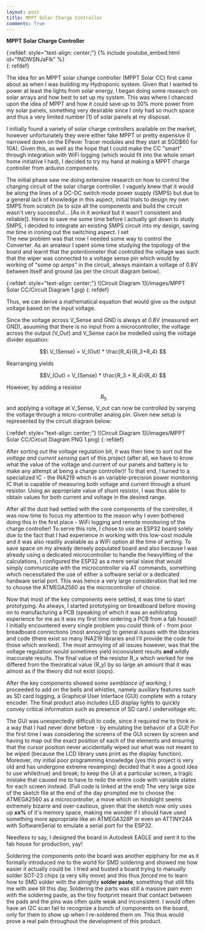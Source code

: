 ```yaml
---
layout: post
title: MPPT Solar Charge Controller
comments: True
---
```


**MPPT Solar Charge Controller**

{:refdef: style="text-align: center;"}
{% include youtube_embed.html id="fNDWSNJaFlk" %}  
{: refdef}

The idea for an MPPT solar change controller (MPPT Solar CC) first came about as when I was building my Hydroponic system. Given that I wanted to power at least the lights from solar energy, I began doing some research on solar arrays and how best to set up my system. This was where I chanced upon the idea of MPPT and how it could save up to 30% more power from my solar panels, something very desirable since I only had so much space and thus a very limited number (1) of solar panels at my disposal. 

<!-- <insert image of solar panel> -->

I initially found a variety of solar charge controllers available on the market, however unfortunately they were either fake MPPT or pretty expensive (I narrowed down on the EPever Tracer modules and they start at SGD$60 for 10A). Given this, as well as the hope that I could make the CC "smart" through integration with WiFi logging (which would fit into the whole smart home initiative I had), I decided to try my hand at making a MPPT charge controller from arduino components. 

The initial phase saw me doing extensive research on how to control the charging circuit of the solar charge controller. I vaguely knew that it would be along the lines of a DC-DC switch mode power supply (SMPS) but due to a general lack of knowledge in this aspect, initial trials to design my own SMPS from scratch (ie to size all the components and build the circuit wasn't very successful... [As in it _worked_ but it wasn't consistent and reliable]). Hence to save me some time before I actually got down to study SMPS, I decided to integrate an existing SMPS circuit into my design, saving me time in ironing out the switching aspect. I set  
The new problem was that now I needed some way to control the Converter. As an amateur I spent some time studying the topology of the board and learnt that the potentiometer that controlled the voltage was such that the wiper was connected to a voltage sense pin which would by working of "some op amps" in the circuit, always maintain a voltage of 0.8V between itself and ground (as per the circuit diagram below). 

{:refdef: style="text-align: center;"}
![Circuit Diagram 1](/images/MPPT Solar CC/Circuit Diagram 1.jpg)
{: refdef}

Thus, we can derive a mathematical equation that would give us the output voltage based on the input voltage. 

Since the voltage across V_Sense and GND is always at 0.8V (measured wrt GND), asuuming that there is no input from a microcontroller, the voltage across the output (V_Out) and V_Sense cacn be modelled using the voltage divider equation: 

$$\ V_(Sense) = V_(Out) * \frac{R_4}{R_3+R_4} $$

Rearranging yields

$$V_(Out) = V_(Sense) * \frac{R_3 + R_4}{R_4} $$

However, by adding a resistor $$\ R_5 $$ and applying a voltage at V_Sense, V_out can now be controlled by varying the voltage through a micro-controller analog pin. Given new setup is represented by the circuit diagram below: 

{:refdef: style="text-align: center;"}
![Circuit Diagram 1](/images/MPPT Solar CC/Circuit Diagram PNG 1.png)
{: refdef}

After sorting out the voltage regulation bit, it was then time to sort out the _voltage and current sensing_ part of this project (after all, we have to know what the value of the voltage and current of our panels and battery is to make any attempt at being a charge controller)! To that end, I turned to a specialized IC - the INA219 which is an variable-precision power monitoring IC that is capable of measuring both voltage and current through a shunt resistor. Using an appropriate value of shunt resistor, I was thus able to obtain values for both current and voltage in the desired range. 

<!-- More math goes here lmao -->

After all the dust had settled with the core components of the controller, it was now time to focus my attention to the reason why I even bothered doing this in the first place - WiFi logging and remote monitoring of the charge controller! To serve this role, I chose to use an ESP32 board solely due to the fact that I had experience in working with this low-cost module and it was also readily available as a WiFi option at the time of writing. To save space on my already densely populated board and also because I was already using a dedicated microcontroller to handle the heavylifting of the calculations, I configured the ESP32 as a mere serial slave that would simply communicate with the microcontroller via AT commands, something which necessitated the use of either a software serial or a dedicated hardware serial port. This was hence a very large consideration that led me to choose the ATMEGA2560 as the microcontroller of choice. 

Now that most of the key components were settled, it was time to start prototyping. As always, I started prototyping on breadboard before moving on to manufacturing a PCB (speaking of which it was an exhilirating experience for me as it was my first time ordering a PCB from a fab house)! I initially encountered every single problem you could think of - from poor breadboard connections (most annoying) to general issues with the libraries and code (there exist so many INA219 libraries and I'll provide the code for those which worked). The most annoying of all issues however, was that the voltage regulation would sometimes yield inconsistent results **and** wildly inaccurate results. The final value of the resistor R_x which worked for me differed from the theoratical value (R_y) by so large an amount that it was almost as if the theory did not exist (oops).

After the key components showed _some semblance of working_, I proceeded to add on the bells and whistles, namely auxillary features such as SD card logging, a Graphical User Interface (GUI) complete with a rotary encoder. The final product also includes LED display lights to quickly convey critical information such as presence of SD card / undervoltage etc. 

The GUI was unexpectedly difficult to code, since it required me to think in a way that I had never done before - by emulating the behavoir of a GUI! For the first time I was considering the screens of the GUI screen by screen and having to map out the exact position of each of the elements and ensuring that the cursor position never accidentally wiped out what was not meant to be wiped (because the LCD library uses print as the display function). Moreover, my initial poor programming knowledge (yes this project is very old and has undergone extreme revamping) decided that it was a good idea to use while(true) and break; to keep the UI at a particular screen, a tragic mistake that caused me to have to redo the entire code with variable states for each screen instead. (Full code is linked at the end)
The very large size of the sketch file at the end of the day prompted me to choose the ATMEGA2560 as a microcontroller, a move which on hindsight seems extremely bizarre and over-cautious, given that the sketch now only uses up **xx%** of it's memory space, making me wonder if I should have used something more appropriate like an ATMEGA328P or even an ATTINY24A with SoftwareSerial to emulate a serial port for the ESP32.

Needless to say, I designed the board in Autodesk EAGLE and sent it to the fab house for production, yay!

Soldering the components onto the board was another epiphany for me as it formally introduced me to the world for SMD soldering and showed me how easier it actually could be. I tried and busted a board trying to manually solder SOT-23 chips (a very silly move) and this thus _forced_ me to learn how to SMD solder with the almighty **solder paste**, something that still fills me with awe till this day. Soldering the parts was still a massive pain even with the soldering paste, as the tiny footprint meant that contact between the pads and the pins was often quite weak and inconsistent. I would often have an I2C scan fail to recognize a bunch of components on the board, only for them to show up when I re-soldered them on. This thus would prove a real pain throughout the development of this product. 


